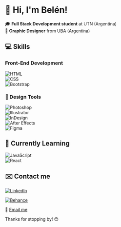 # 👋 Hi, I'm Belén!

🎓 **Full Stack Development student** at UTN (Argentina)  
🎨 **Graphic Designer** from UBA (Argentina)



## 💻 Skills
### Front-End Development
![HTML](https://img.shields.io/badge/HTML5-E34F26?style=for-the-badge&logo=html5&logoColor=white)  
![CSS](https://img.shields.io/badge/CSS3-1572B6?style=for-the-badge&logo=css3&logoColor=white)  
![Bootstrap](https://img.shields.io/badge/Bootstrap-563D7C?style=for-the-badge&logo=bootstrap&logoColor=white)

### 🎨 Design Tools
![Photoshop](https://img.shields.io/badge/Adobe%20Photoshop-31A8FF?style=for-the-badge&logo=adobe%20photoshop&logoColor=white)  
![Illustrator](https://img.shields.io/badge/Adobe%20Illustrator-FF9A00?style=for-the-badge&logo=adobe%20illustrator&logoColor=white)  
![InDesign](https://img.shields.io/badge/Adobe%20InDesign-FF3366?style=for-the-badge&logo=adobe%20indesign&logoColor=white)  
![After Effects](https://img.shields.io/badge/Adobe%20After%20Effects-9999FF?style=for-the-badge&logo=adobe%20after%20effects&logoColor=white)  
![Figma](https://img.shields.io/badge/Figma-F24E1E?style=for-the-badge&logo=figma&logoColor=white)

## 🌱 Currently Learning
![JavaScript](https://img.shields.io/badge/JavaScript-F7DF1E?style=for-the-badge&logo=javascript&logoColor=black)  
![React](https://img.shields.io/badge/React-61DAFB?style=for-the-badge&logo=react&logoColor=black)

## ✉️ Contact me
[![LinkedIn](https://img.shields.io/badge/LinkedIn-0077B5?style=for-the-badge&logo=linkedin&logoColor=white)](https://www.linkedin.com/in/belnuniez)  
  
[![Behance](https://img.shields.io/badge/Behance-1769FF?style=for-the-badge&logo=behance&logoColor=white)](https://www.behance.net/belnuniez)  
  
📧 [Email me](mailto:gabinuniez237@gmail.com)

Thanks for stopping by! 😊

